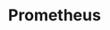 ---
draft: false
title: Prometheus
content:
  id: prometheus
  name: Prometheus
  logo: /images/hosting-and-infrastructure/monitoring/prometheus/logo.png
  website: https://prometheus.io/
  iframe_website: /website-iframe/hosting-and-infrastructure/monitoring/prometheus
  dashboardImage: /images/hosting-and-infrastructure/monitoring/prometheus/screenshot-1.png
  short_description: Power your metrics and alerting with the leading open-source monitoring solution
  description: Prometheus, a Cloud Native Computing Foundation project, is a systems and service monitoring system. It collects metrics from configured targets at given intervals, evaluates rule expressions, displays the results, and can trigger alerts when specified conditions are observed.
  features:
    - title: Data model
      description: "Prometheus fundamentally stores all data as time series: streams of timestamped values belonging to the same metric and the same set of labeled dimensions. Besides stored time series, Prometheus may generate temporary derived time series as the result of queries."
    - title: Querying prometheus
      description: "Prometheus provides a functional query language called PromQL (Prometheus Query Language) that lets the user select and aggregate time series data in real time. The result of an expression can either be shown as a graph, viewed as tabular data in Prometheus's expression browser, or consumed by external systems via the HTTP API."
    - title: Grafana support for prometheus
      description: "Grafana supports querying Prometheus. The Grafana data source for Prometheus is included since Grafana 2.5.0 (2015-10-28).  The following shows an example Grafana dashboard which queries Prometheus for data:"
    - title: Configuration
      description: Prometheus is configured via command-line flags and a configuration file. While the command-line flags configure immutable system parameters (such as storage locations, amount of data to keep on disk and in memory, etc.), the configuration file defines everything related to scraping jobs and their instances, as well as which rule files to load.
  screenshots:
    - /images/hosting-and-infrastructure/monitoring/prometheus/screenshot-1.png
    - /images/hosting-and-infrastructure/monitoring/prometheus/screenshot-2.png
---